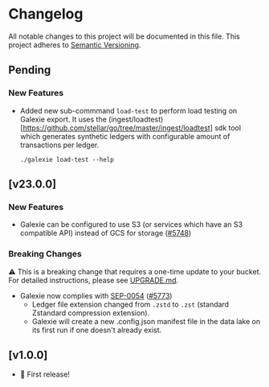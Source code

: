 # Changelog

All notable changes to this project will be documented in this
file. This project adheres to [Semantic Versioning](http://semver.org/).

## Pending

### New Features
 - Added new sub-commmand `load-test` to perform load testing on Galexie export. It uses the (ingest/loadtest)[https://github.com/stellar/go/tree/master/ingest/loadtest] sdk tool which generates synthetic ledgers with configurable amount of transactions per ledger. 
   ```
   ./galexie load-test --help
   ```

## [v23.0.0]

### New Features
 - Galexie can be configured to use S3 (or services which have an S3 compatible API) instead of GCS for storage ([#5748](https://github.com/stellar/go/pull/5748))

### Breaking Changes
⚠ This is a breaking change that requires a one-time update to your bucket. For detailed instructions, please see [UPGRADE.md](./UPGRADE.md).

 - Galexie now complies with [SEP-0054](https://github.com/stellar/stellar-protocol/blob/master/ecosystem/sep-0054.md) ([#5773](https://github.com/stellar/go/pull/5773))
    - Ledger file extension changed from `.zstd` to `.zst` (standard Zstandard compression extension).
    - Galexie will create a new .config.json manifest file in the data lake on its first run if one doesn't already exist.

## [v1.0.0] 

- 🎉 First release!

